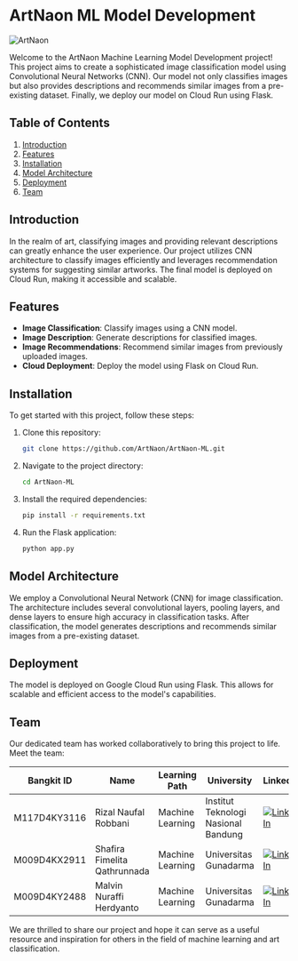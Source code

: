 # ArtNaon ML Model Development

![ArtNaon](https://ik.imagekit.io/5ccyoycnm/Logo%20Untuk%20Sanggar%20Seni%20(4)%20(1).png?updatedAt=1718700846365)

Welcome to the ArtNaon Machine Learning Model Development project! This project aims to create a sophisticated image classification model using Convolutional Neural Networks (CNN). Our model not only classifies images but also provides descriptions and recommends similar images from a pre-existing dataset. Finally, we deploy our model on Cloud Run using Flask.

## Table of Contents
1. [Introduction](#introduction)
2. [Features](#features)
3. [Installation](#installation)
4. [Model Architecture](#model-architecture)
5. [Deployment](#deployment)
6. [Team](#team)

## Introduction
In the realm of art, classifying images and providing relevant descriptions can greatly enhance the user experience. Our project utilizes CNN architecture to classify images efficiently and leverages recommendation systems for suggesting similar artworks. The final model is deployed on Cloud Run, making it accessible and scalable.

## Features
- **Image Classification**: Classify images using a CNN model.
- **Image Description**: Generate descriptions for classified images.
- **Image Recommendations**: Recommend similar images from previously uploaded images.
- **Cloud Deployment**: Deploy the model using Flask on Cloud Run.

## Installation
To get started with this project, follow these steps:

1. Clone this repository:
   ```bash
   git clone https://github.com/ArtNaon/ArtNaon-ML.git
   ```

2. Navigate to the project directory:
   ```bash
   cd ArtNaon-ML
   ```

3. Install the required dependencies:
   ```bash
   pip install -r requirements.txt
   ```

4. Run the Flask application:
   ```bash
   python app.py
   ```

## Model Architecture
We employ a Convolutional Neural Network (CNN) for image classification. The architecture includes several convolutional layers, pooling layers, and dense layers to ensure high accuracy in classification tasks. After classification, the model generates descriptions and recommends similar images from a pre-existing dataset.

## Deployment
The model is deployed on Google Cloud Run using Flask. This allows for scalable and efficient access to the model's capabilities.

## Team
Our dedicated team has worked collaboratively to bring this project to life. Meet the team:

| Bangkit ID   | Name                          | Learning Path      | University                       | LinkedIn                                                   |
| ------------ | ----------------------------- | ------------------ | ------------------------------- | ---------------------------------------------------------- |
| M117D4KY3116 | Rizal Naufal Robbani          | Machine Learning   | Institut Teknologi Nasional Bandung | [![LinkedIn](https://img.shields.io/badge/LinkedIn-0077B5?style=for-the-badge&logo=linkedin&logoColor=white)](https://www.linkedin.com/in/rizalnaufalr/) |
| M009D4KX2911 | Shafira Fimelita Qathrunnada  | Machine Learning   | Universitas Gunadarma           | [![LinkedIn](https://img.shields.io/badge/LinkedIn-0077B5?style=for-the-badge&logo=linkedin&logoColor=white)](https://www.linkedin.com/in/shafira-fimelita-qathrunnada-a569a622b/) |
| M009D4KY2488 | Malvin Nuraffi Herdyanto      | Machine Learning   | Universitas Gunadarma           | [![LinkedIn](https://img.shields.io/badge/LinkedIn-0077B5?style=for-the-badge&logo=linkedin&logoColor=white)](https://www.linkedin.com/in/malvinherdyanto/) |

We are thrilled to share our project and hope it can serve as a useful resource and inspiration for others in the field of machine learning and art classification.
